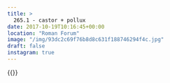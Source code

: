 ```yaml
---
title: >
  265.1 - castor + pollux
date: 2017-10-19T10:16:45+00:00
location: "Roman Forum"
image: "/img/93dc2c69f76b8d8c631f188746294f4c.jpg"
draft: false
instagram: true
---
```


{{<photo src="/img/93dc2c69f76b8d8c631f188746294f4c.jpg">}}

